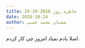 ```yaml
---
title: خاطره روز 2018-10-24
date: 2018-10-24
author: شعبان محمد حسنی
---
```


اصلا یادم نمیاد امروز چی کار کردم.